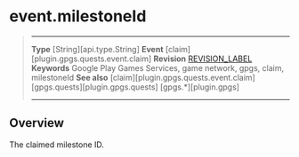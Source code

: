 # event.milestoneId

> --------------------- ------------------------------------------------------------------------------------------
> __Type__              [String][api.type.String]
> __Event__             [claim][plugin.gpgs.quests.event.claim]
> __Revision__          [REVISION_LABEL](REVISION_URL)
> __Keywords__          Google Play Games Services, game network, gpgs, claim, milestoneId
> __See also__          [claim][plugin.gpgs.quests.event.claim]
>						[gpgs.quests][plugin.gpgs.quests]
>                       [gpgs.*][plugin.gpgs]
> --------------------- ------------------------------------------------------------------------------------------

## Overview

The claimed milestone ID.